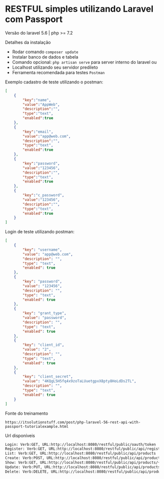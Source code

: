 # RESTFUL simples utilizando Laravel com Passport

Versão do laravel 5.6 | php >= 7.2

Detalhes da instalação

* Rodar comando `composer update`
* Instalar banco de dados e tabela
* Comando opcional: `php artisan serve` para server interno do laravel ou
* Localhost utilizando seu servidor predileto
* Ferramenta recomendada para testes `Postman`

Exemplo cadastro de teste utilizando o postman:

````json
[
    {
        "key":"name",
        "value":"AppWeb",
        "description":"",
        "type":"text",
        "enabled":true
    },
    {
        "key":"email",
        "value":"app@web.com",
        "description":"",
        "type":"text",
        "enabled":true
    },
    {
        "key":"password",
        "value":"123456",
        "description":"",
        "type":"text",
        "enabled":true
    },
    {
        "key":"c_password",
        "value":"123456",
        "description":"",
        "type":"text",
        "enabled":true
    }
]
````

Login de teste utilizando postman:

````json
[
    {
        "key": "username",
        "value": "app@web.com",
        "description": "",
        "type": "text",
        "enabled": true
    },
    {
        "key": "password",
        "value": "123456",
        "description": "",
        "type": "text",
        "enabled": true
    },
    {
        "key": "grant_type",
        "value": "password",
        "description": "",
        "type": "text",
        "enabled": true
    },
    {
        "key": "client_id",
        "value": "2",
        "description": "",
        "type": "text",
        "enabled": true
    },
    {
        "key": "client_secret",
        "value": "4KQgL5H5fq4x9zoTaLUuetgpxX8pty8HoLdDs2TL",
        "description": "",
        "type": "text",
        "enabled": true
    }
]
````

Fonte do treinamento

````
https://itsolutionstuff.com/post/php-laravel-56-rest-api-with-passport-tutorialexample.html
````

Url disponíveis

````html
Login: Verb:GET, URL:http://localhost:8080/restful/public/oauth/token
Register: Verb:GET, URL:http://localhost:8080/restful/public/api/register
List: Verb:GET, URL:http://localhost:8080/restful/public/api/products
Create: Verb:POST, URL:http://localhost:8080/restful/public/api/products
Show: Verb:GET, URL:http://localhost:8080/restful/public/api/products/{id}
Update: Verb:PUT, URL:http://localhost:8080/restful/public/api/products/{id}
Delete: Verb:DELETE, URL:http://localhost:8080/restful/public/api/products/{id}
````